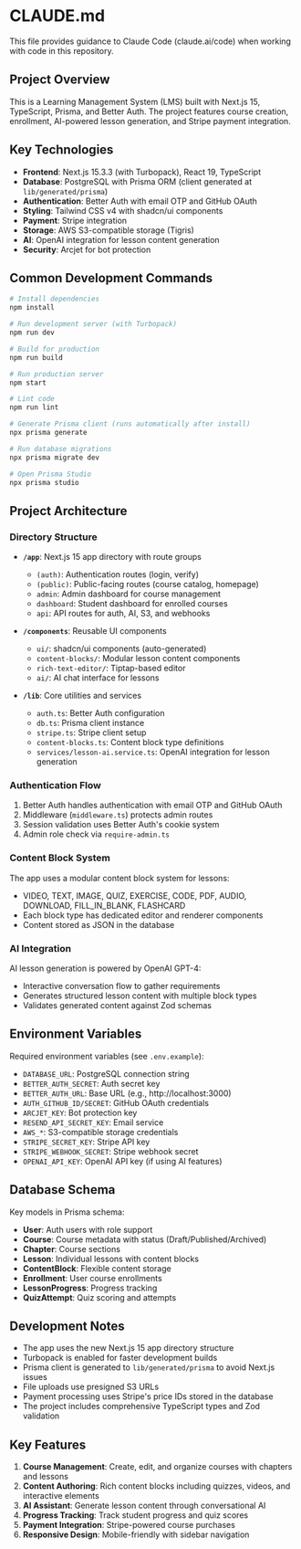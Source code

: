 # CLAUDE.md

This file provides guidance to Claude Code (claude.ai/code) when working with code in this repository.

## Project Overview

This is a Learning Management System (LMS) built with Next.js 15, TypeScript, Prisma, and Better Auth. The project features course creation, enrollment, AI-powered lesson generation, and Stripe payment integration.

## Key Technologies

- **Frontend**: Next.js 15.3.3 (with Turbopack), React 19, TypeScript
- **Database**: PostgreSQL with Prisma ORM (client generated at `lib/generated/prisma`)
- **Authentication**: Better Auth with email OTP and GitHub OAuth
- **Styling**: Tailwind CSS v4 with shadcn/ui components
- **Payment**: Stripe integration
- **Storage**: AWS S3-compatible storage (Tigris)
- **AI**: OpenAI integration for lesson content generation
- **Security**: Arcjet for bot protection

## Common Development Commands

```bash
# Install dependencies
npm install

# Run development server (with Turbopack)
npm run dev

# Build for production
npm run build

# Run production server
npm start

# Lint code
npm run lint

# Generate Prisma client (runs automatically after install)
npx prisma generate

# Run database migrations
npx prisma migrate dev

# Open Prisma Studio
npx prisma studio
```

## Project Architecture

### Directory Structure

- **`/app`**: Next.js 15 app directory with route groups
  - `(auth)`: Authentication routes (login, verify)
  - `(public)`: Public-facing routes (course catalog, homepage)
  - `admin`: Admin dashboard for course management
  - `dashboard`: Student dashboard for enrolled courses
  - `api`: API routes for auth, AI, S3, and webhooks

- **`/components`**: Reusable UI components
  - `ui/`: shadcn/ui components (auto-generated)
  - `content-blocks/`: Modular lesson content components
  - `rich-text-editor/`: Tiptap-based editor
  - `ai/`: AI chat interface for lessons

- **`/lib`**: Core utilities and services
  - `auth.ts`: Better Auth configuration
  - `db.ts`: Prisma client instance
  - `stripe.ts`: Stripe client setup
  - `content-blocks.ts`: Content block type definitions
  - `services/lesson-ai.service.ts`: OpenAI integration for lesson generation

### Authentication Flow

1. Better Auth handles authentication with email OTP and GitHub OAuth
2. Middleware (`middleware.ts`) protects admin routes
3. Session validation uses Better Auth's cookie system
4. Admin role check via `require-admin.ts`

### Content Block System

The app uses a modular content block system for lessons:
- VIDEO, TEXT, IMAGE, QUIZ, EXERCISE, CODE, PDF, AUDIO, DOWNLOAD, FILL_IN_BLANK, FLASHCARD
- Each block type has dedicated editor and renderer components
- Content stored as JSON in the database

### AI Integration

AI lesson generation is powered by OpenAI GPT-4:
- Interactive conversation flow to gather requirements
- Generates structured lesson content with multiple block types
- Validates generated content against Zod schemas

## Environment Variables

Required environment variables (see `.env.example`):
- `DATABASE_URL`: PostgreSQL connection string
- `BETTER_AUTH_SECRET`: Auth secret key
- `BETTER_AUTH_URL`: Base URL (e.g., http://localhost:3000)
- `AUTH_GITHUB_ID/SECRET`: GitHub OAuth credentials
- `ARCJET_KEY`: Bot protection key
- `RESEND_API_SECRET_KEY`: Email service
- `AWS_*`: S3-compatible storage credentials
- `STRIPE_SECRET_KEY`: Stripe API key
- `STRIPE_WEBHOOK_SECRET`: Stripe webhook secret
- `OPENAI_API_KEY`: OpenAI API key (if using AI features)

## Database Schema

Key models in Prisma schema:
- **User**: Auth users with role support
- **Course**: Course metadata with status (Draft/Published/Archived)
- **Chapter**: Course sections
- **Lesson**: Individual lessons with content blocks
- **ContentBlock**: Flexible content storage
- **Enrollment**: User course enrollments
- **LessonProgress**: Progress tracking
- **QuizAttempt**: Quiz scoring and attempts

## Development Notes

- The app uses the new Next.js 15 app directory structure
- Turbopack is enabled for faster development builds
- Prisma client is generated to `lib/generated/prisma` to avoid Next.js issues
- File uploads use presigned S3 URLs
- Payment processing uses Stripe's price IDs stored in the database
- The project includes comprehensive TypeScript types and Zod validation

## Key Features

1. **Course Management**: Create, edit, and organize courses with chapters and lessons
2. **Content Authoring**: Rich content blocks including quizzes, videos, and interactive elements
3. **AI Assistant**: Generate lesson content through conversational AI
4. **Progress Tracking**: Track student progress and quiz scores
5. **Payment Integration**: Stripe-powered course purchases
6. **Responsive Design**: Mobile-friendly with sidebar navigation